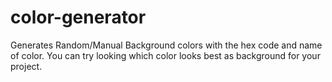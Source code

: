 # color-generator
Generates Random/Manual Background colors with the hex code and name of color.
You can try looking which color looks best as background for your project.
